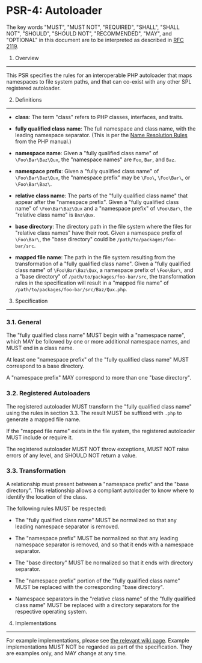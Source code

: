 PSR-4: Autoloader
=================

The key words "MUST", "MUST NOT", "REQUIRED", "SHALL", "SHALL NOT", "SHOULD",
"SHOULD NOT", "RECOMMENDED", "MAY", and "OPTIONAL" in this document are to be
interpreted as described in [RFC 2119](http://tools.ietf.org/html/rfc2119).


1. Overview
-----------

This PSR specifies the rules for an interoperable PHP autoloader that maps
namespaces to file system paths, and that can co-exist with any other SPL
registered autoloader.


2. Definitions
--------------

- **class**: The term "class" refers to PHP classes, interfaces, and traits.

- **fully qualified class name**: The full namespace and class name, with the
  leading namespace separator. (This is per the
  [Name Resolution Rules](http://php.net/manual/en/language.namespaces.rules.php)
  from the PHP manual.)

- **namespace name**: Given a "fully qualified class name" of
  `\Foo\Bar\Baz\Qux`, the "namespace names" are `Foo`, `Bar`, and `Baz`.
  
- **namespace prefix**: Given a "fully qualified class name" of
  `\Foo\Bar\Baz\Qux`, the "namespace prefix" may be `\Foo\`, `\Foo\Bar\`, or
  `\Foo\Bar\Baz\`.

- **relative class name**: The parts of the "fully qualified class name" that
  appear after the "namespace prefix". Given a "fully qualified class name" of
  `\Foo\Bar\Baz\Qux` and a "namespace prefix" of `\Foo\Bar\`, the "relative
  class name" is `Baz\Qux`.

- **base directory**: The directory path in the file system where the files
  for "relative class names" have their root. Given a namespace prefix of 
  `\Foo\Bar\`, the "base directory" could be `/path/to/packages/foo-bar/src`.

- **mapped file name**: The path in the file system resulting from the
  transformation of a "fully qualified class name". Given a "fully qualified
  class name" of `\Foo\Bar\Baz\Qux`, a namespace prefix of `\Foo\Bar\`, and a
  "base directory" of `/path/to/packages/foo-bar/src`, the transformation
  rules in the specification will result in a "mapped file name" of
  `/path/to/packages/foo-bar/src/Baz/Qux.php`.


3. Specification
----------------

### 3.1. General

The "fully qualified class name" MUST begin with a "namespace name", which 
MAY be followed by one or more additional namespace names, and MUST end in 
a class name.

At least one "namespace prefix" of the "fully qualified class name" MUST
correspond to a base directory.

A "namespace prefix" MAY correspond to more than one "base directory".

### 3.2. Registered Autoloaders

The registered autoloader MUST transform the "fully qualified class name"
using the rules in section 3.3. The result MUST be suffixed with `.php` to
generate a mapped file name.

If the "mapped file name" exists in the file system, the registered autoloader
MUST include or require it.

The registered autoloader MUST NOT throw exceptions, MUST NOT raise errors of
any level, and SHOULD NOT return a value.

### 3.3. Transformation

A relationship must present between a "namespace prefix" and the "base directory". 
This relationship allows a compliant autoloader to know where to identify the 
location of the class.

The following rules MUST be respected:

- The "fully qualified class name" MUST be normalized so that any leading
  namespace separator is removed.

- The "namespace prefix" MUST be normalized so that any leading namespace
  separator is removed, and so that it ends with a namespace separator.

- The "base directory" MUST be normalized so that it ends with directory
  separator.

- The "namespace prefix" portion of the "fully qualified class name" MUST 
  be replaced with the corresponding "base directory".

- Namespace separators in the "relative class name" of the "fully
  qualified class name" MUST be replaced with a directory separators for 
  the respective operating system.


4. Implementations
------------------

For example implementations, please see [the relevant wiki page][]. Example
implementations MUST NOT be regarded as part of the specification. They are
examples only, and MAY change at any time.

[the relevant wiki page]: https://github.com/php-fig/fig-standards/wiki/PSR-4-Example-Implementations

